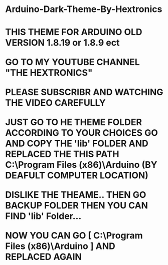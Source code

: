 # Arduino-Dark-Theme-By-Hextronics
<h1>
  THIS THEME FOR ARDUINO OLD VERSION 1.8.19 or 1.8.9 ect

GO TO MY YOUTUBE CHANNEL "THE HEXTRONICS" 

PLEASE SUBSCRIBR AND WATCHING THE VIDEO CAREFULLY
  
JUST GO TO HE THEME FOLDER ACCORDING TO YOUR CHOICES GO AND COPY THE 'lib' FOLDER 
AND REPLACED THE THIS PATH C:\Program Files (x86)\Arduino (BY DEAFULT COMPUTER LOCATION)




DISLIKE THE THEAME.. THEN GO BACKUP FOLDER THEN YOU CAN FIND 'lib'  Folder... 

NOW YOU CAN GO [ C:\Program Files (x86)\Arduino ] AND REPLACED AGAIN

</h1>
